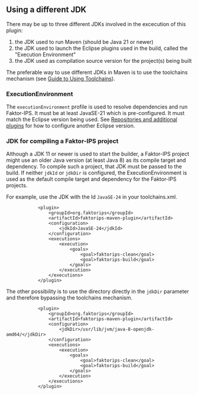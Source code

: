 ## Using a different JDK

There may be up to three different JDKs involved in the excecution of this plugin: 

1. the JDK used to run Maven (should be Java 21 or newer)
2. the JDK used to launch the Eclipse plugins used in the build, called the "Execution Environment"
3. the JDK used as compilation source version for the project(s) being built

The preferable way to use different JDKs in Maven is to use the toolchains mechanism (see [Guide to Using Toolchains](http://maven.apache.org/guides/mini/guide-using-toolchains.html)).

### ExecutionEnvironment

The `executionEnvironment` profile is used to resolve dependencies and run Faktor-IPS. It must be at least JavaSE-21 which is pre-configured. It must match the Eclipse version being used. See [Repositories and additional plugins](repositories-additional-plugins.html) for how to configure another Eclipse version.

### JDK for compiling a Faktor-IPS project

Although a JDK 11 or newer is used to start the builder, a Faktor-IPS project might use an older Java version (at least Java 8) as its compile target and dependency. To compile such a project, that JDK must be passed to the build. If neither `jdkId` or `jdkDir` is configured, the ExecutionEnvironment is used as the default compile target and dependency for the Faktor-IPS projects.

For example, use the JDK with the Id `JavaSE-24` in your toolchains.xml.

```
            <plugin>
                <groupId>org.faktorips</groupId>
                <artifactId>faktorips-maven-plugin</artifactId>
                <configuration>
                    <jdkId>JavaSE-24</jdkId>
                </configuration>
                <executions>
                    <execution>
                        <goals>
                            <goal>faktorips-clean</goal>
                            <goal>faktorips-build</goal>
                        </goals>
                    </execution>
                </executions>
            </plugin>
```
The other possibility is to use the directory directly in the `jdkDir` parameter and therefore bypassing the toolchains mechanism.

```
            <plugin>
                <groupId>org.faktorips</groupId>
                <artifactId>faktorips-maven-plugin</artifactId>
                <configuration>
                    <jdkDir>/usr/lib/jvm/java-8-openjdk-amd64/</jdkDir>
                </configuration>
                <executions>
                    <execution>
                        <goals>
                            <goal>faktorips-clean</goal>
                            <goal>faktorips-build</goal>
                        </goals>
                    </execution>
                </executions>
            </plugin>
```

